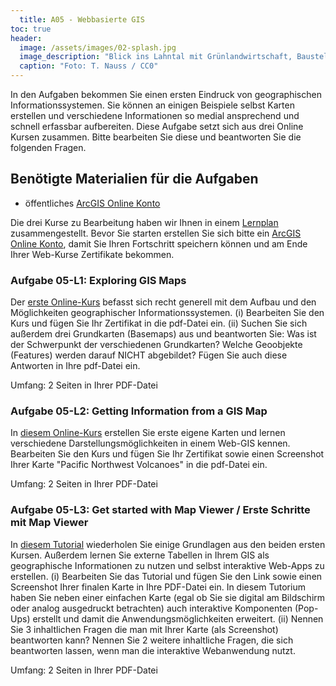 ```yaml
---
  title: A05 - Webbasierte GIS
toc: true
header:
  image: /assets/images/02-splash.jpg
  image_description: "Blick ins Lahntal mit Grünlandwirtschaft, Baustelle für Stromtrassen und Regenbogen."
  caption: "Foto: T. Nauss / CC0"
---
```

<!---
Zum Vorschlag von Thomas die alten Klett-GIS und Dierke GIS Aufgaben aus "Digitale Geographie" zu nehmen:  
* Links zu alten Aufgaben: https://moc.online.uni-marburg.de/doku.php?id=courses:l3:gi:worksheets:lg-ws-02-02
und
https://moc.online.uni-marburg.de/doku.php?id=courses:l3:gi:worksheets:lg-ws-02-03

* Klett scheint nur noch mit Codes aus Schulbüchern zugönglich zu sein. https://www2.klett.de/sixcms/list.php?page=lehrwerk_extra&titelfamilie=Klett-GIS&extra=Klett-GIS%20Projekte
* Diercke funktioniert (wobei bei manchen Beispielen falsche Aufgaben dabei stehen) https://diercke.westermann.de/diercke-webgis
* Leider ist mit dem Diercke tool auch nicht wirklich eine analyse möglich, sondern man kann layer an und ausschalten und die Attribute tabelle anschauen, ein bisschen Filtern. Das ist in den ESRI online Tools auch drin.
* Diercke Aufgaben nicht umfangreich (vgl https://diercke.westermann.de/sites/default/files/redaktion/pdf/unterricht/Erde_Verstaedterung.pdf)
 --->

In den Aufgaben bekommen Sie einen ersten Eindruck von geographischen Informationssystemen. Sie können an einigen Beispiele selbst Karten erstellen und verschiedene Informationen so medial ansprechend und schnell erfassbar aufbereiten. Diese Aufgabe setzt sich aus drei Online Kursen zusammen. Bitte bearbeiten Sie diese und beantworten Sie die folgenden Fragen.

## Benötigte Materialien für die Aufgaben
* öffentliches [ArcGIS Online Konto](https://www.arcgis.com/sharing/rest/oauth2/signup?client_id=arcgisonline&redirect_uri=http://www.arcgis.com&response_type=token)


Die drei Kurse zu Bearbeitung haben wir Ihnen in einem [Lernplan](www.esri.com/training/catalog/5ede48bad97309521b69296a/) zusammengestellt. Bevor Sie starten erstellen Sie sich bitte ein [ArcGIS Online Konto](https://www.arcgis.com/sharing/rest/oauth2/signup?client_id=arcgisonline&redirect_uri=http://www.arcgis.com&response_type=token), damit Sie Ihren Fortschritt speichern können und am Ende Ihrer Web-Kurse Zertifikate bekommen.


### Aufgabe 05-L1: Exploring GIS Maps

Der [erste Online-Kurs](https://www.esri.com/training/catalog/57630432851d31e02a43ee86/exploring-gis-maps/) befasst sich recht generell mit dem Aufbau und den Möglichkeiten geographischer Informationssystemen. (i) Bearbeiten Sie den Kurs und fügen Sie Ihr Zertifikat in die pdf-Datei ein. (ii) Suchen Sie sich außerdem drei Grundkarten (Basemaps) aus und beantworten Sie: Was ist der Schwerpunkt der verschiedenen Grundkarten? Welche Geoobjekte (Features) werden darauf NICHT abgebildet? Fügen Sie auch diese Antworten in Ihre pdf-Datei ein.

Umfang: 2 Seiten in Ihrer PDF-Datei


### Aufgabe 05-L2: Getting Information from a GIS Map

In [diesem Online-Kurs](https://www.esri.com/training/catalog/57630432851d31e02a43ee8c/getting-information-from-a-gis-map/) erstellen Sie erste eigene Karten und lernen verschiedene Darstellungsmöglichkeiten in einem Web-GIS kennen. Bearbeiten Sie den Kurs und fügen Sie Ihr Zertifikat sowie einen Screenshot Ihrer Karte "Pacific Northwest Volcanoes" in die pdf-Datei ein.

Umfang: 2 Seiten in Ihrer PDF-Datei

### Aufgabe 05-L3: Get started with Map Viewer / Erste Schritte mit Map Viewer

In [diesem Tutorial](https://www.esri.com/training/catalog/57660c48bb54adb30c94540a/get-started-with-map-viewer/) wiederholen Sie einige Grundlagen aus den beiden ersten Kursen. Außerdem lernen Sie externe Tabellen in Ihrem GIS als geographische Informationen zu nutzen und selbst interaktive Web-Apps zu erstellen. (i) Bearbeiten Sie das Tutorial und fügen Sie den Link sowie einen Screenshot Ihrer finalen Karte in Ihre PDF-Datei ein. In diesem Tutorium haben Sie neben einer einfachen Karte (egal ob Sie sie digital am Bildschirm oder analog ausgedruckt betrachten) auch interaktive Komponenten (Pop-Ups) erstellt und damit die Anwendungsmöglichkeiten erweitert. (ii) Nennen Sie 3 inhaltlichen Fragen die man mit Ihrer Karte (als Screenshot) beantworten kann? Nennen Sie 2 weitere inhaltliche Fragen, die sich beantworten lassen, wenn man die interaktive Webanwendung nutzt.

Umfang: 2 Seiten in Ihrer PDF-Datei
